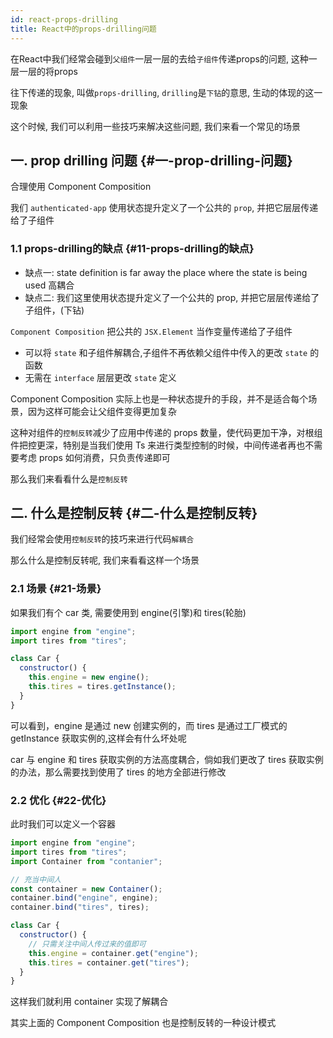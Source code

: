 ```yaml
---
id: react-props-drilling
title: React中的props-drilling问题
---
```


在React中我们经常会碰到`父组件`一层一层的去给`子组件`传递props的问题, 这种一层一层的将props

往下传递的现象, 叫做`props-drilling`, `drilling`是`下钻`的意思, 生动的体现的这一现象

这个时候, 我们可以利用一些技巧来解决这些问题, 我们来看一个常见的场景


## 一. prop drilling 问题 {#一-prop-drilling-问题}

合理使用 Component Composition

我们 `authenticated-app` 使用状态提升定义了一个公共的 `prop`, 并把它层层传递给了子组件
  
### 1.1 props-drilling的缺点 {#11-props-drilling的缺点}

- 缺点一: state definition is far away the place where the state is being used 高耦合
- 缺点二: 我们这里使用状态提升定义了一个公共的 prop, 并把它层层传递给了子组件，(下钻)

`Component Composition` 把公共的 `JSX.Element` 当作变量传递给了子组件

- 可以将 `state` 和子组件解耦合,子组件不再依赖父组件中传入的更改 `state` 的函数
- 无需在 `interface` 层层更改 `state` 定义

Component Composition 实际上也是一种状态提升的手段，并不是适合每个场景，因为这样可能会让父组件变得更加复杂

这种对组件的`控制反转`减少了应用中传递的 props 数量，使代码更加干净，对根组件把控更深，特别是当我们使用 Ts 来进行类型控制的时候，中间传递者再也不需要考虑 props 如何消费，只负责传递即可

那么我们来看看什么是`控制反转`

## 二. 什么是控制反转 {#二-什么是控制反转}

我们经常会使用`控制反转`的技巧来进行代码`解耦合`

那么什么是控制反转呢, 我们来看看这样一个场景

### 2.1 场景 {#21-场景}

如果我们有个 car 类, 需要使用到 engine(引擎)和 tires(轮胎)

```js
import engine from "engine";
import tires from "tires";

class Car {
  constructor() {
    this.engine = new engine();
    this.tires = tires.getInstance();
  }
}
```

可以看到，engine 是通过 new 创建实例的，而 tires 是通过工厂模式的 getInstance 获取实例的,这样会有什么坏处呢

car 与 engine 和 tires 获取实例的方法高度耦合，倘如我们更改了 tires 获取实例的办法，那么需要找到使用了 tires 的地方全部进行修改

### 2.2 优化 {#22-优化}

此时我们可以定义一个容器

```js
import engine from "engine";
import tires from "tires";
import Container from "contanier";

// 充当中间人
const container = new Container();
container.bind("engine", engine);
container.bind("tires", tires);

class Car {
  constructor() {
    // 只需关注中间人传过来的值即可
    this.engine = container.get("engine");
    this.tires = container.get("tires");
  }
}
```

这样我们就利用 container 实现了解耦合

其实上面的 Component Composition 也是控制反转的一种设计模式

